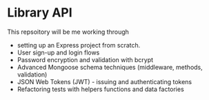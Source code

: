 # Library API

This repsoitory will be me working through 
- setting up an Express project from scratch.
- User sign-up and login flows
- Password encryption and validation with bcrypt
-  Advanced Mongoose schema techniques (middleware, methods, validation)
- JSON Web Tokens (JWT) - issuing and authenticating tokens
- Refactoring tests with helpers functions and data factories